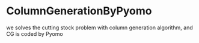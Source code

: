 # ColumnGenerationByPyomo
we solves the cutting stock problem with column generation algorithm, and CG is coded by Pyomo
